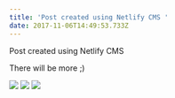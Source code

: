 ```yaml
---
title: 'Post created using Netlify CMS '
date: 2017-11-06T14:49:53.733Z
---
```

Post created using Netlify CMS 

There will be more ;)

<img src="https://res.cloudinary.com/dkdpqgjhi/image/upload/v1509984871/sample.jpg"/>


<img src="https://res.cloudinary.com/dkdpqgjhi/image/upload/v1509984871/sample.jpg"/>

<img src="https://res.cloudinary.com/dkdpqgjhi/image/upload/v1509984871/sample.jpg"/>
